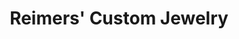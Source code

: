 ---
title: "Reimers' Custom Jewelry"
url: /gun-barrel-city/reimers-custom-jewelry/
shop: jewelry
---